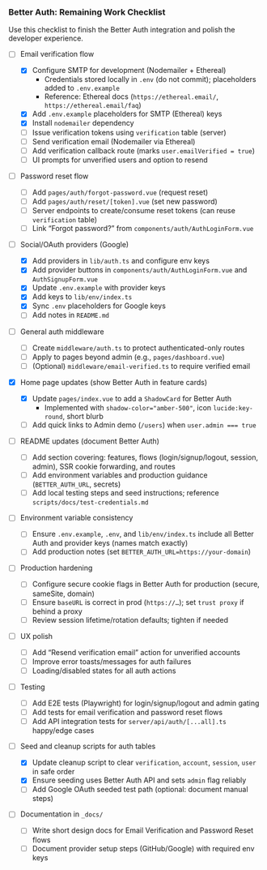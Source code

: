 ### Better Auth: Remaining Work Checklist

Use this checklist to finish the Better Auth integration and polish the developer experience.

- [ ] Email verification flow

  - [x] Configure SMTP for development (Nodemailer + Ethereal)
    - Credentials stored locally in `.env` (do not commit); placeholders added to `.env.example`
    - Reference: Ethereal docs (`https://ethereal.email/`, `https://ethereal.email/faq`)
  - [x] Add `.env.example` placeholders for SMTP (Ethereal) keys
  - [x] Install `nodemailer` dependency
  - [ ] Issue verification tokens using `verification` table (server)
  - [ ] Send verification email (Nodemailer via Ethereal)
  - [ ] Add verification callback route (marks `user.emailVerified = true`)
  - [ ] UI prompts for unverified users and option to resend

- [ ] Password reset flow

  - [ ] Add `pages/auth/forgot-password.vue` (request reset)
  - [ ] Add `pages/auth/reset/[token].vue` (set new password)
  - [ ] Server endpoints to create/consume reset tokens (can reuse `verification` table)
  - [ ] Link “Forgot password?” from `components/auth/AuthLoginForm.vue`

- [ ] Social/OAuth providers (Google)

  - [x] Add providers in `lib/auth.ts` and configure env keys
  - [x] Add provider buttons in `components/auth/AuthLoginForm.vue` and `AuthSignupForm.vue`
  - [x] Update `.env.example` with provider keys
  - [x] Add keys to `lib/env/index.ts`
  - [x] Sync `.env` placeholders for Google keys
  - [ ] Add notes in `README.md`

- [ ] General auth middleware

  - [ ] Create `middleware/auth.ts` to protect authenticated-only routes
  - [ ] Apply to pages beyond admin (e.g., `pages/dashboard.vue`)
  - [ ] (Optional) `middleware/email-verified.ts` to require verified email

- [x] Home page updates (show Better Auth in feature cards)

  - [x] Update `pages/index.vue` to add a `ShadowCard` for Better Auth
    - Implemented with `shadow-color="amber-500"`, icon `lucide:key-round`, short blurb
  - [ ] Add quick links to Admin demo (`/users`) when `user.admin === true`

- [ ] README updates (document Better Auth)

  - [ ] Add section covering: features, flows (login/signup/logout, session, admin), SSR cookie forwarding, and routes
  - [ ] Add environment variables and production guidance (`BETTER_AUTH_URL`, secrets)
  - [ ] Add local testing steps and seed instructions; reference `scripts/docs/test-credentials.md`

- [ ] Environment variable consistency

  - [ ] Ensure `.env.example`, `.env`, and `lib/env/index.ts` include all Better Auth and provider keys (names match exactly)
  - [ ] Add production notes (set `BETTER_AUTH_URL=https://your-domain`)

- [ ] Production hardening

  - [ ] Configure secure cookie flags in Better Auth for production (secure, sameSite, domain)
  - [ ] Ensure `baseURL` is correct in prod (`https://…`); set `trust proxy` if behind a proxy
  - [ ] Review session lifetime/rotation defaults; tighten if needed

- [ ] UX polish

  - [ ] Add “Resend verification email” action for unverified accounts
  - [ ] Improve error toasts/messages for auth failures
  - [ ] Loading/disabled states for all auth actions

- [ ] Testing

  - [ ] Add E2E tests (Playwright) for login/signup/logout and admin gating
  - [ ] Add tests for email verification and password reset flows
  - [ ] Add API integration tests for `server/api/auth/[...all].ts` happy/edge cases

- [ ] Seed and cleanup scripts for auth tables

  - [x] Update cleanup script to clear `verification`, `account`, `session`, `user` in safe order
  - [x] Ensure seeding uses Better Auth API and sets `admin` flag reliably
  - [ ] Add Google OAuth seeded test path (optional: document manual steps)

- [ ] Documentation in `_docs/`
  - [ ] Write short design docs for Email Verification and Password Reset flows
  - [ ] Document provider setup steps (GitHub/Google) with required env keys
